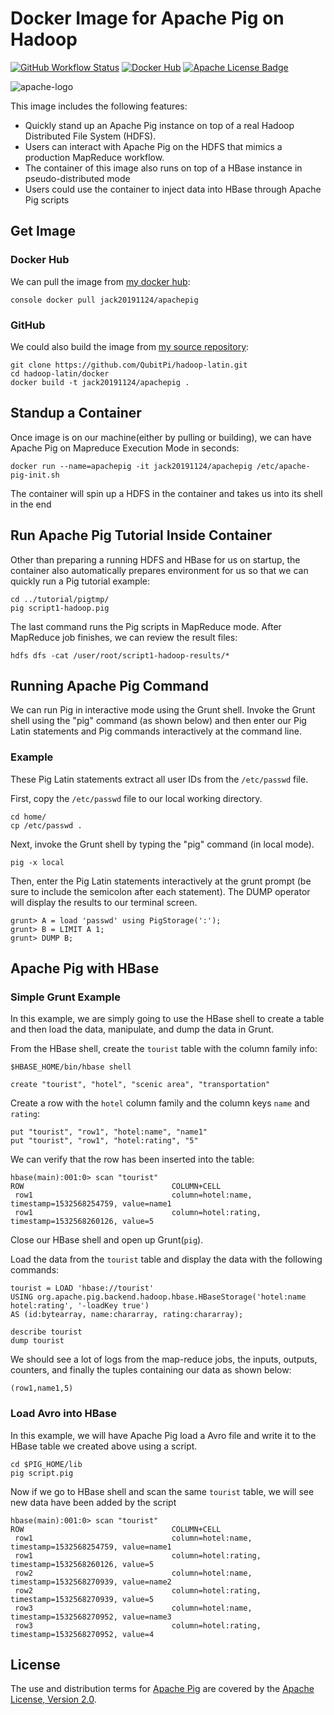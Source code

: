 Docker Image for Apache Pig on Hadoop
=====================================

[![GitHub Workflow Status]][GitHub Workflow URL]
[![Docker Hub][Docker Pulls Badge]][Docker Hub URL]
[![Apache License Badge]][Apache License, Version 2.0]

![apache-logo](https://user-images.githubusercontent.com/16126939/176544349-0cb18331-158a-4d27-88c2-b47a6326ab0c.png)

This image includes the following features:

- Quickly stand up an Apache Pig instance on top of a real Hadoop Distributed File System (HDFS).
- Users can interact with Apache Pig on the HDFS that mimics a production MapReduce workflow.
- The container of this image also runs on top of a HBase instance in pseudo-distributed mode
- Users could use the container to inject data into HBase through Apache Pig scripts

Get Image
---------

### Docker Hub

We can pull the image from [my docker hub](https://hub.docker.com/r/jack20191124/apachepig/):

``console
docker pull jack20191124/apachepig
``

### GitHub

We could also build the image from [my source repository](https://github.com/QubitPi/jupiter/tree/apachepig/):

```console
git clone https://github.com/QubitPi/hadoop-latin.git
cd hadoop-latin/docker
docker build -t jack20191124/apachepig .
```

Standup a Container
-------------------

Once image is on our machine(either by pulling or building), we can have Apache Pig on Mapreduce Execution Mode in 
seconds:

```console
docker run --name=apachepig -it jack20191124/apachepig /etc/apache-pig-init.sh
```

The container will spin up a HDFS in the container and takes us into its shell in the end

Run Apache Pig Tutorial Inside Container
----------------------------------------

Other than preparing a running HDFS and HBase for us on startup, the container also automatically prepares environment 
for us so that we can quickly run a Pig tutorial example:

```console
cd ../tutorial/pigtmp/
pig script1-hadoop.pig
```

The last command runs the Pig scripts in MapReduce mode. After MapReduce job finishes, we can review the result files:

```console
hdfs dfs -cat /user/root/script1-hadoop-results/*
```
    
Running Apache Pig Command
--------------------------

We can run Pig in interactive mode using the Grunt shell. Invoke the Grunt shell using the "pig" command (as shown below) 
and then enter our Pig Latin statements and Pig commands interactively at the command line.

### Example

These Pig Latin statements extract all user IDs from the `/etc/passwd` file.

First, copy the `/etc/passwd` file to our local working directory.

```console
cd home/
cp /etc/passwd .
```

Next, invoke the Grunt shell by typing the "pig" command (in local mode).

```console
pig -x local
```

Then, enter the Pig Latin statements interactively at the grunt prompt (be sure to include the semicolon after each 
statement). The DUMP operator will display the results to our terminal screen.

```console
grunt> A = load 'passwd' using PigStorage(':');
grunt> B = LIMIT A 1;
grunt> DUMP B;
```

Apache Pig with HBase
---------------------

### Simple Grunt Example

In this example, we are simply going to use the HBase shell to create a table and then load the data, manipulate, and
dump the data in Grunt.

From the HBase shell, create the `tourist` table with the column family info:

```console
$HBASE_HOME/bin/hbase shell

create "tourist", "hotel", "scenic area", "transportation"
```

Create a row with the `hotel` column family and the column keys `name` and `rating`:

```console
put "tourist", "row1", "hotel:name", "name1"
put "tourist", "row1", "hotel:rating", "5"
```

We can verify that the row has been inserted into the table:

```console
hbase(main):001:0> scan "tourist"
ROW                                 COLUMN+CELL                                                                                            
 row1                               column=hotel:name, timestamp=1532568254759, value=name1                                                
 row1                               column=hotel:rating, timestamp=1532568260126, value=5 
```

Close our HBase shell and open up Grunt(`pig`).

Load the data from the `tourist` table and display the data with the following commands:

```console
tourist = LOAD 'hbase://tourist'
USING org.apache.pig.backend.hadoop.hbase.HBaseStorage('hotel:name hotel:rating', '-loadKey true')
AS (id:bytearray, name:chararray, rating:chararray);

describe tourist
dump tourist
```

We should see a lot of logs from the map-reduce jobs, the inputs, outputs, counters, and finally the tuples containing 
our data as shown below:

```console
(row1,name1,5)
```
    
### Load Avro into HBase

In this example, we will have Apache Pig load a Avro file and write it to the HBase table we created above using a
script.

```console
cd $PIG_HOME/lib
pig script.pig
```
    
Now if we go to HBase shell and scan the same `tourist` table, we will see new data have been added by the script

```console
hbase(main):001:0> scan "tourist"
ROW                                 COLUMN+CELL                                                                                            
 row1                               column=hotel:name, timestamp=1532568254759, value=name1                                                
 row1                               column=hotel:rating, timestamp=1532568260126, value=5                                                  
 row2                               column=hotel:name, timestamp=1532568270939, value=name2                                                
 row2                               column=hotel:rating, timestamp=1532568270939, value=5                                                  
 row3                               column=hotel:name, timestamp=1532568270952, value=name3                                                
 row3                               column=hotel:rating, timestamp=1532568270952, value=4  
```

License
-------

The use and distribution terms for [Apache Pig][Docker Hub URL] are covered by the [Apache License, Version 2.0].

[Apache License Badge]: https://img.shields.io/badge/Apache%202.0-FE5D26.svg?style=for-the-badge&logo=Apache&logoColor=white
[Apache License, Version 2.0]: https://www.apache.org/licenses/LICENSE-2.0

[Docker Pulls Badge]: https://img.shields.io/docker/pulls/jack20191124/apachepig?style=for-the-badge&logo=docker&logoColor=white&labelColor=5BBCFF&color=7EA1FF
[Docker Hub URL]: https://hub.docker.com/r/jack20191124/apachepig

[GitHub Workflow Status]: https://img.shields.io/github/actions/workflow/status/QubitPi/hadoop-latin/ci-cd.yaml?branch=master&logo=github&style=for-the-badge&label=CI/CD&labelColor=2088FF
[GitHub Workflow URL]: https://github.com/QubitPi/hadoop-latin/actions/workflows/ci-cd.yaml
